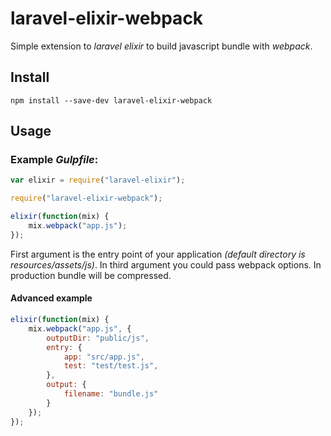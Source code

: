 # laravel-elixir-webpack

Simple extension to *laravel elixir* to build javascript bundle with *webpack*.

## Install

```
npm install --save-dev laravel-elixir-webpack
```

## Usage

### Example *Gulpfile*:

```javascript
var elixir = require("laravel-elixir");

require("laravel-elixir-webpack");

elixir(function(mix) {
    mix.webpack("app.js");
});

```
First argument is the entry point of your application _(default directory is resources/assets/js)_. In third argument you could pass webpack options. In production bundle will be compressed.

#### Advanced example

```javascript
elixir(function(mix) {
    mix.webpack("app.js", {
        outputDir: "public/js",
        entry: {
            app: "src/app.js",
            test: "test/test.js",
        },
        output: {
            filename: "bundle.js"
        }
    });
});
```
